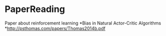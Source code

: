 # PaperReading
Paper about reinforcement learning
*Bias in Natural Actor-Critic Algorithms
*http://psthomas.com/papers/Thomas2014b.pdf
